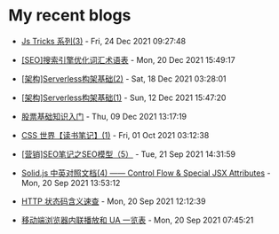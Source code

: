 # My recent blogs 
- [Js Tricks 系列(3)](https://www.jonsam.site/2021/12/24/js-tricks-%e7%b3%bb%e5%88%973/) - Fri, 24 Dec 2021 09:27:48 

- [[SEO]搜索引擎优化词汇术语表](https://www.jonsam.site/2021/12/20/seo-concept/) - Mon, 20 Dec 2021 15:49:17 

- [[架构]Serverless构架基础(2)](https://www.jonsam.site/2021/12/18/serverless-2/) - Sat, 18 Dec 2021 03:28:01 

- [[架构]Serverless构架基础(1)](https://www.jonsam.site/2021/12/12/serverless-1/) - Sun, 12 Dec 2021 15:47:20 

- [股票基础知识入门](https://www.jonsam.site/2021/12/09/stock-basic/) - Thu, 09 Dec 2021 13:17:19 

- [CSS 世界【读书笔记】(1)](https://www.jonsam.site/2021/10/01/css-world-1/) - Fri, 01 Oct 2021 03:12:38 

- [[营销]SEO笔记之SEO模型（5）](https://www.jonsam.site/2021/09/21/seo-model/) - Tue, 21 Sep 2021 14:31:59 

- [Solid.js 中英对照文档(4) —— Control Flow & Special JSX Attributes](https://www.jonsam.site/2021/09/20/solid-js-control-flow-special-jsx-attributes/) - Mon, 20 Sep 2021 13:53:12 

- [HTTP 状态码含义速查](https://www.jonsam.site/2021/09/20/http-code-meaning/) - Mon, 20 Sep 2021 12:12:39 

- [移动端浏览器内联播放和 UA 一览表](https://www.jonsam.site/2021/09/20/mobile-browser-ua-inline-player/) - Mon, 20 Sep 2021 07:45:21 

